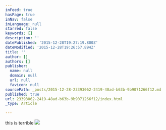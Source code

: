```yaml
---
inFeed: true
hasPage: true
inNav: false
inLanguage: null
starred: false
keywords: []
description: ''
datePublished: '2015-12-28T19:27:19.800Z'
dateModified: '2015-12-28T19:26:57.894Z'
title: ''
author: []
authors: []
publisher:
  name: null
  domain: null
  url: null
  favicon: null
sourcePath: _posts/2015-12-28-23393062-2419-48ad-b63b-9b9071266f12.md
published: true
url: 23393062-2419-48ad-b63b-9b9071266f12/index.html
_type: Article

---
```

this is terrible
![](https://the-grid-user-content.s3-us-west-2.amazonaws.com/6d9aab2e-ca4e-42ad-852c-3a882b0559bc.jpg)